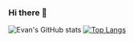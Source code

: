 ### Hi there 👋

![Evan's GitHub stats](https://github-readme-stats.vercel.app/api?username=312Evan&show_icons=true&theme=holi)
[![Top Langs](https://github-readme-stats.vercel.app/api/top-langs/?username=312Evan&theme=holi&layout=compact&langs_count=10)](https://github.com/anuraghazra/github-readme-stats)

<!--
**312Evan/312evan** is a ✨ _special_ ✨ repository because its `README.md` (this file) appears on your GitHub profile.

Here are some ideas to get you started:

- 🔭 I’m currently working on ...
- 🌱 I’m currently learning ...
- 👯 I’m looking to collaborate on ...
- 🤔 I’m looking for help with ...
- 💬 Ask me about ...
- 📫 How to reach me: ...
- 😄 Pronouns: ...
- ⚡ Fun fact: ...
-->
